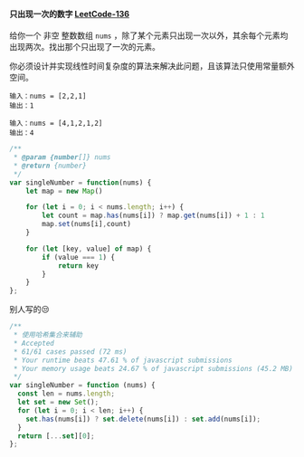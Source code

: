 #### 只出现一次的数字 [LeetCode-136](https://leetcode.cn/problems/single-number/)

给你一个 非空 整数数组 `nums` ，除了某个元素只出现一次以外，其余每个元素均出现两次。找出那个只出现了一次的元素。

你必须设计并实现线性时间复杂度的算法来解决此问题，且该算法只使用常量额外空间。

```
输入：nums = [2,2,1]
输出：1
```

```
输入：nums = [4,1,2,1,2]
输出：4
```

```js
/**
 * @param {number[]} nums
 * @return {number}
 */
var singleNumber = function(nums) {
    let map = new Map()

    for (let i = 0; i < nums.length; i++) {
        let count = map.has(nums[i]) ? map.get(nums[i]) + 1 : 1
        map.set(nums[i],count)
    }

    for (let [key, value] of map) {
        if (value === 1) {
            return key
        }
    }
};
```

别人写的😒
```js
/**
 * 使用哈希集合来辅助
 * Accepted
 * 61/61 cases passed (72 ms)
 * Your runtime beats 47.61 % of javascript submissions
 * Your memory usage beats 24.67 % of javascript submissions (45.2 MB)
 */
var singleNumber = function (nums) {
  const len = nums.length;
  let set = new Set();
  for (let i = 0; i < len; i++) {
    set.has(nums[i]) ? set.delete(nums[i]) : set.add(nums[i]);
  }
  return [...set][0];
};
```
